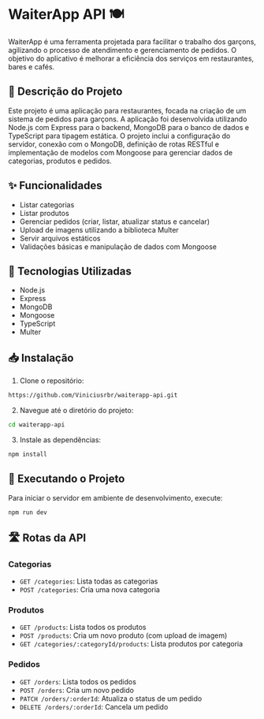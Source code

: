 # WaiterApp API 🍽️

WaiterApp é uma ferramenta projetada para facilitar o trabalho dos garçons, agilizando o processo de atendimento e gerenciamento de pedidos. O objetivo do aplicativo é melhorar a eficiência dos serviços em restaurantes, bares e cafés.

## 📝 Descrição do Projeto

Este projeto é uma aplicação para restaurantes, focada na criação de um sistema de pedidos para garçons. A aplicação foi desenvolvida utilizando Node.js com Express para o backend, MongoDB para o banco de dados e TypeScript para tipagem estática. O projeto inclui a configuração do servidor, conexão com o MongoDB, definição de rotas RESTful e implementação de modelos com Mongoose para gerenciar dados de categorias, produtos e pedidos.

## ✨ Funcionalidades

- Listar categorias
- Listar produtos
- Gerenciar pedidos (criar, listar, atualizar status e cancelar)
- Upload de imagens utilizando a biblioteca Multer
- Servir arquivos estáticos
- Validações básicas e manipulação de dados com Mongoose

## 🚀 Tecnologias Utilizadas

- Node.js
- Express
- MongoDB
- Mongoose
- TypeScript
- Multer

## 📥 Instalação

1. Clone o repositório:
```bash
https://github.com/Viniciusrbr/waiterapp-api.git
```

2. Navegue até o diretório do projeto:
```bash
cd waiterapp-api
```

3. Instale as dependências:
```bash
npm install
```

## 🔧 Executando o Projeto

Para iniciar o servidor em ambiente de desenvolvimento, execute:
```bash
npm run dev
```

## 🛣️ Rotas da API

### Categorias
- `GET /categories`: Lista todas as categorias
- `POST /categories`: Cria uma nova categoria

### Produtos
- `GET /products`: Lista todos os produtos
- `POST /products`: Cria um novo produto (com upload de imagem)
- `GET /categories/:categoryId/products`: Lista produtos por categoria

### Pedidos
- `GET /orders`: Lista todos os pedidos
- `POST /orders`: Cria um novo pedido
- `PATCH /orders/:orderId`: Atualiza o status de um pedido
- `DELETE /orders/:orderId`: Cancela um pedido
